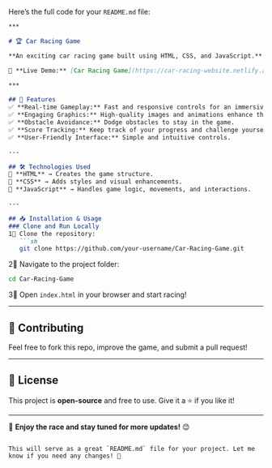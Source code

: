 Here’s the full code for your `README.md` file:  

```md
***

# 🏆 Car Racing Game  

**An exciting car racing game built using HTML, CSS, and JavaScript.** Enjoy smooth controls, engaging graphics, and a thrilling gaming experience.  

🚀 **Live Demo:** [Car Racing Game](https://car-racing-website.netlify.app/){:target="_blank"}  

***

## 🎯 Features  
✅ **Real-time Gameplay:** Fast and responsive controls for an immersive experience.  
✅ **Engaging Graphics:** High-quality images and animations enhance the visual appeal.  
✅ **Obstacle Avoidance:** Dodge obstacles to stay in the game.  
✅ **Score Tracking:** Keep track of your progress and challenge yourself.  
✅ **User-Friendly Interface:** Simple and intuitive controls.  

---

## 🛠️ Technologies Used  
🔹 **HTML** → Creates the game structure.  
🔹 **CSS** → Adds styles and visual enhancements.  
🔹 **JavaScript** → Handles game logic, movements, and interactions.  

---

## 📥 Installation & Usage  
### Clone and Run Locally  
1⃣ Clone the repository:  
   ```sh
   git clone https://github.com/your-username/Car-Racing-Game.git
   ```  
2⃣ Navigate to the project folder:  
   ```sh
   cd Car-Racing-Game
   ```  
3⃣ Open `index.html` in your browser and start racing!  

---

## 🌟 Contributing  
Feel free to fork this repo, improve the game, and submit a pull request!  

---

## 📝 License  
This project is **open-source** and free to use. Give it a ⭐ if you like it!  

---

🚀 **Enjoy the race and stay tuned for more updates!** 😊
```

This will serve as a great `README.md` file for your project. Let me know if you need any changes! 🚀
